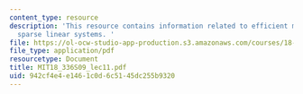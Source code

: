 ```yaml
---
content_type: resource
description: 'This resource contains information related to efficient methods for
  sparse linear systems. '
file: https://ol-ocw-studio-app-production.s3.amazonaws.com/courses/18-336-numerical-methods-for-partial-differential-equations-spring-2009/942cf4e4e1461c0d6c5145dc255b9320_MIT18_336S09_lec11.pdf
file_type: application/pdf
resourcetype: Document
title: MIT18_336S09_lec11.pdf
uid: 942cf4e4-e146-1c0d-6c51-45dc255b9320
---
```

